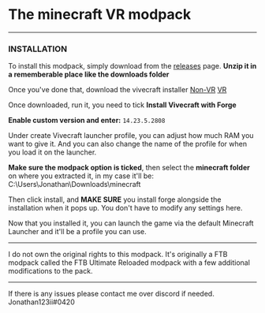 # The minecraft VR modpack

---

### INSTALLATION

To install this modpack, simply download from the [releases](https://github.com/Sodukene/MinecraftModpack/releases/latest) page. **Unzip it in a rememberable place like the downloads folder**

Once you've done that, download the vivecraft installer
    [Non-VR](https://github.com/jrbudda/Vivecraft_112/releases/download/1.12.2-jrbudda-7/vivecraft-1.12.2-jrbudda-NONVR-8-r5-installer.exe)
    [VR](https://github.com/jrbudda/Vivecraft_112/releases/download/1.12.2-jrbudda-7/vivecraft-1.12.2-jrbudda-7-r12-installer.exe)

Once downloaded, run it, you need to tick **Install Vivecraft with Forge**

**Enable custom version and enter:** `14.23.5.2808`

Under create Vivecraft launcher profile, you can adjust how much RAM you want to give it. And you can also change the name of the profile for when you load it on the launcher.

**Make sure the modpack option is ticked**, then select the **minecraft folder** on where you extracted it, in my case it'll be: C:\Users\Jonathan\Downloads\minecraft

Then click install, and **MAKE SURE** you install forge alongside the installation when it pops up. You don't have to modify any settings here.

Now that you installed it, you can launch the game via the default Minecraft Launcher and it'll be a profile you can use.

---

I do not own the original rights to this modpack. It's originally a FTB modpack called the FTB Ultimate Reloaded modpack with a few additional modifications to the pack.

---

If there is any issues please contact me over discord if needed. Jonathan123ii#0420
